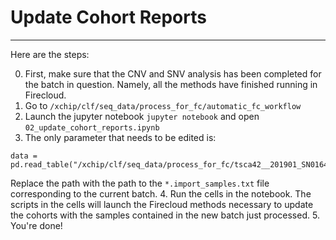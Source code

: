 # Update Cohort Reports

---

Here are the steps:

0. First, make sure that the CNV and SNV analysis has been completed for the batch in question. Namely, all the methods have finished running in Firecloud.
1. Go to `/xchip/clf/seq_data/process_for_fc/automatic_fc_workflow`
2. Launch the jupyter notebook `jupyter notebook` and open `02_update_cohort_reports.ipynb`
3. The only parameter that needs to be edited is:
```
data = pd.read_table("/xchip/clf/seq_data/process_for_fc/tsca42__201901_SN0164786/tsca42_201901_SN0164786.import_samples.txt")
```
Replace the path with the path to the `*.import_samples.txt` file corresponding to the current batch.
4. Run the cells in the notebook. The scripts in the cells will launch the Firecloud methods necessary to update the cohorts with the samples contained in the new batch just processed.
5. You're done!

